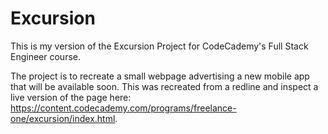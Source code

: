 # Excursion

This is my version of the Excursion Project for CodeCademy's Full Stack Engineer course.

The project is to recreate a small webpage advertising a new mobile app that will be available soon. This was recreated from a redline and inspect a live version of the page here: https://content.codecademy.com/programs/freelance-one/excursion/index.html.